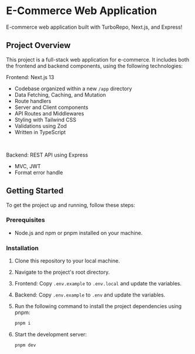 # E-Commerce Web Application

E-commerce web application built with TurboRepo, Next.js, and Express!

## Project Overview

This project is a full-stack web application for e-commerce. It includes both the frontend and backend components, using the following technologies:


Frontend: Next.js 13
- Codebase organized within a new `/app` directory
- Data Fetching, Caching, and Mutation
- Route handlers
- Server and Client components
- API Routes and Middlewares
- Styling with Tailwind CSS
- Validations using Zod
- Written in TypeScript

<br/>

Backend: REST API using Express
- MVC, JWT
- Format error handle

## Getting Started

To get the project up and running, follow these steps:

### Prerequisites

- Node.js and npm or pnpm installed on your machine.

### Installation

1. Clone this repository to your local machine.
2. Navigate to the project's root directory.
3. Frontend: Copy `.env.example` to `.env.local` and update the variables.
4. Backend: Copy `.env.example` to `.env` and update the variables.
5. Run the following command to install the project dependencies using pnpm:

   ```sh
   pnpm i
6. Start the development server:

   ```sh
   pnpm dev

